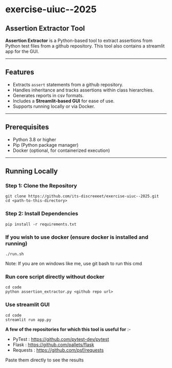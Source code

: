 # exercise-uiuc--2025

## Assertion Extractor Tool

**Assertion Extractor** is a Python-based tool to extract assertions from Python test files from a github repository. This tool also contains a streamlit app for the GUI.

---

## Features

- Extracts `assert` statements from a github repository.
- Handles inheritance and tracks assertions within class hierarchies.
- Generates reports in csv formats.
- Includes a **Streamlit-based GUI** for ease of use.
- Supports running locally or via Docker.

---

## Prerequisites

- Python 3.8 or higher
- Pip (Python package manager)
- Docker (optional, for containerized execution)

---

## Running Locally

### Step 1: Clone the Repository
```
git clone https://github.com/its-discreeeet/exercise-uiuc--2025.git
cd <path-to-this-directory>
```

### Step 2: Install Dependencies
```
pip install -r requirements.txt
```

### If you wish to use docker (ensure docker is installed and running)
```
./run.sh
```
Note: If you are on windows like me, use git bash to run this cmd

### Run core script directly without docker
```
cd code
python assertion_extractor.py <github repo url>
```

### Use streamlit GUI
```
cd code
streamlit run app.py
```

**A few of the repositories for which this tool is useful for** :-
- PyTest : https://github.com/pytest-dev/pytest
- Flask : https://github.com/pallets/flask
- Requests : https://github.com/psf/requests

Paste them directly to see the results
